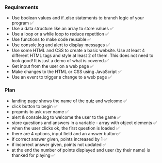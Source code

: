 ### Requirements

- Use boolean values and if..else statements to branch logic of your program ✅
- Use a data structure like an array to store values ✅
- Use a loop or a while loop to reduce repetition ✅
- Use functions to make code reusable ✅
- Use console.log and alert to display messages ✅
- Use some HTML and CSS to create a basic website. Use at least 4 different HTML tags and style at least 2 of them. This does not need to look good! It is just a demo of what is covered.✅
- Get input from the user on a web page ✅
- Make changes to the HTML or CSS using JavaScript ✅
- Use an event to trigger a change to a web page ✅

### Plan

- landing page shows the name of the quiz and welcome ✅
- click button to begin ✅
- propmts to ask user name ✅
- alert & console.log to welcome the user to the game ✅
- store questions and answers in a variable - array with object elements ✅
- when the user clicks ok, the first question is loaded ✅
- there are 4 options, input field and an answer button✅
- if correct answer given, points increased by 1 ✅
- if incorrect answer given, points not updated ✅
- at the end the number of points displayed and user (by their name) is thanked for playing ✅
